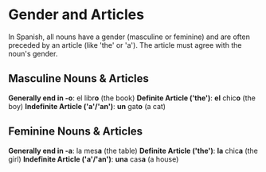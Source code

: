 # Gender and Articles
In Spanish, all nouns have a gender (masculine or feminine) and are often preceded by an article (like 'the' or 'a'). The article must agree with the noun's gender.
## Masculine Nouns & Articles
**Generally end in -o**: el libr**o** (the book)
**Definite Article ('the')**: **el** chic**o** (the boy)
**Indefinite Article ('a'/'an')**: **un** gat**o** (a cat)
## Feminine Nouns & Articles
**Generally end in -a**: la mes**a** (the table)
**Definite Article ('the')**: **la** chic**a** (the girl)
**Indefinite Article ('a'/'an')**: **una** cas**a** (a house)
